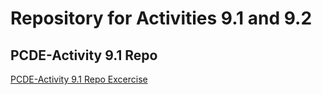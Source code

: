 # Repository for Activities 9.1 and 9.2
## PCDE-Activity 9.1 Repo

<a href="https://MagdaGHub.github.io/PCDE-Activity-9.1">PCDE-Activity 9.1 Repo Excercise</a>
